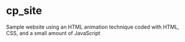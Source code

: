 # cp_site
Sample website using an HTML animation technique coded with HTML, CSS, and a small amount of JavaScript
